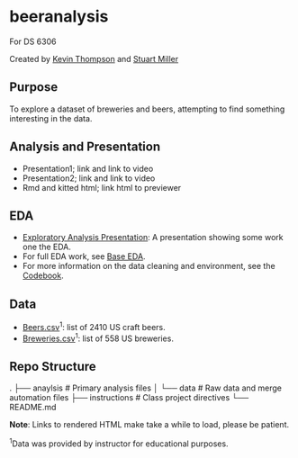 # beeranalysis

For DS 6306

Created by [Kevin Thompson](https://github.com/KThompson0308) and [Stuart Miller](https://github.com/sjmiller8182)

## Purpose

To explore a dataset of breweries and beers, attempting to find something interesting in the data.

## Analysis and Presentation

* Presentation1; link and link to video
* Presentation2; link and link to video
* Rmd and kitted html; link html to previewer

## EDA

* [Exploratory Analysis Presentation](http://htmlpreview.github.io/?https://github.com/KThompson0308/beeranalysis/blob/master/eda_presentation.html): A presentation showing some work one the EDA.
* For full EDA work, see [Base EDA](http://htmlpreview.github.io/?https://github.com/KThompson0308/beeranalysis/blob/master/analysis/eda.html).
* For more information on the data cleaning and environment, see the [Codebook](https://github.com/KThompson0308/beeranalysis/blob/master/CodeBook.md).

## Data

* [Beers.csv](https://github.com/KThompson0308/beeranalysis/blob/master/analysis/data/Beers.csv)<sup>1</sup>: list of 2410 US craft beers.
* [Breweries.csv](https://github.com/KThompson0308/beeranalysis/blob/master/analysis/data/Breweries.csv)<sup>1</sup>: list of 558 US breweries.

## Repo Structure
.
├── anaylsis                   # Primary analysis files
│   └── data                   # Raw data and merge automation files
├── instructions               # Class project directives
└── README.md

**Note**: Links to rendered HTML make take a while to load, please be patient.

<sup>1</sup>Data was provided by instructor for educational purposes.
